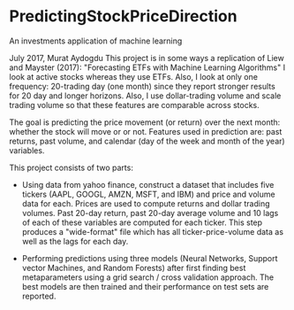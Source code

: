 # PredictingStockPriceDirection
An investments application of machine learning

July 2017, Murat Aydogdu
This project is in some ways a replication of Liew and Mayster (2017): "Forecasting ETFs with Machine Learning Algorithms"
I look at active stocks whereas they use ETFs. Also, I look at only one frequency: 20-trading day (one month) 
since they report stronger results for 20 day and longer horizons. Also, I use dollar-trading volume and scale trading volume
so that these features are comparable across stocks.

The goal is predicting the price movement (or return) over the next month: whether the stock will move or or not. 
Features used in prediction are: past returns, past volume, and calendar (day of the week and month of the year) variables.

This project consists of two parts:
- Using data from yahoo finance, construct a dataset that includes five tickers (AAPL, GOOGL, AMZN, MSFT, and IBM) 
  and price and volume data for each. Prices are used to compute returns and dollar trading volumes. Past 20-day return, 
  past 20-day average volume and 10 lags of each of these variables are computed for each ticker. This step produces
  a "wide-format" file which has all ticker-price-volume data as well as the lags for each day.

- Performing predictions using three models (Neural Networks, Support vector Machines, and Random Forests) after first 
  finding best metaparameters using a grid search / cross validation approach. The best models are then trained and 
  their performance on test sets are reported.
